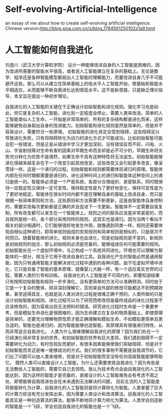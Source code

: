 # Self-evolving-Artificial-Intelligence
an essay of me about how to create self-evolving artificial intelligence.
Chinese version:http://blog.sina.com.cn/s/blog_1784561250102z1a9.html

#                                                      人工智能如何自我进化
刘逸川（武汉大学计算机学院）
设计一种能够改进自身的人工智能是困难的，因为改进所需要的智能水平很高，或者说人工智能建立在复杂的基础上。无论是数学、程序还是各种智能模型都超出人工智能的理解能力，而要改进自身几乎不可能避开这些。那么可以从建立在简单基础上的低水平人工智能开始，使基础和智能水平相适应，从而能够不断自我进化达到很高水平。这不是新思路，只是缺乏理论指导，本文旨在提出一种初步理论。

自我进化的人工智能的关键在于正确设计初始智能和进化规则。强化学习也是如此，但它是复杂的人工智能，进化到一定程度会停止，需要人类来改进。简单的人工智能类似人工生命，一开始是非常简单的，所有的复杂结构都是进化而来，这样能够避免自身超出自身的改进能力。初始智能和进化规则虽然是简单的，但是并不容易设计，需要符合一些原理。
初始智能的进化肯定会受到阻碍，这些阻碍足以导致进化失败，只有将阻碍转化为动力的进化方式才可能成功。比如初始智能可能会犯一些错误，但是正是从错误中学习才更加深刻，没有错误反而不好。闪电、火山、宇宙射线等对生命有害的因素对早期生命而言却是必不可少的，早期生命将劣势充分转化为优势不是偶然，如果生命不具有这种特性将无法诞生。初始智能能够进化得越来越复杂在于一个改变引起其他改变，这些改变又会引起更多改变，像滚雪球一样。这是一个递归的过程，初始智能和规则都需要体现递归的原理。智能体内部在任何时期都需要是递归的，进化这种时间上的递归和智能体这种空间上的递归是统一的。智能体必须是一个严密系统，各部分合理组织、紧密联系，同时既保持一定稳定性又保持一定可变性，保持稳定性是为了更好地变化，保持可变性是为了更好地稳定。智能体在很长时间内都不是在理解自身的基础上改进自身，而只是根据一些简单原则和方法。这些原则和方法需要不断更新，这是由智能体自身控制的，需要实现每次更新都是正确的并且促进下一次更新。智能体不一定需要自我复制，所有改变都可以发生在一个智能体上。规则之间的联系应该是非常紧密的，而且规则是统一的，各个部分采用同样的规则，这其实也是递归。因为当两个看似不相关的部分相遇时，它们能够很好地发生作用，就像遇到同类一样。规则还需要体现自相似这种递归，即简单规则组成的宏观规则和简单规则是相似的，只是层次不同而已。随着智能体的进化，规则本身也会进化，但是初始规则是不变的，新规则是初始规则的组合，那么初始规则必须是完备的，能够组成任何可能需要的规则。
初始智能处在一个虚拟环境中，与之构成一个系统共同进化。环境也可以理解为智能体的一部分，相当于它用于改进自身的工具。自我进化产生的智能必然是通用智能，因为只有通用智能才能解决进化过程中遇到的各种问题。由于在虚拟环境中进化，它只是具备了智能的基本原理，就像婴儿大脑一样，有一个适应真实世界的过程，需要人类的引导和训练。
自我进化的人工智能是不可简约的，即要知道结果只有按照初始智能和规则一步步演化，没有更简单的方法可以准确预测。同时由于它是一个复杂的整体，除非深刻理解它，否则来自外部的修改可能都达不到预期效果，甚至适得其反，也就是说人类对进化过程是很难正确干预的。人类所做的只是设计初始智能和规则，进化过程可以为了研究而修改但是最终成品的进化过程是不应该修改的，因为容易出现无法预料的错误。研究进化过程时生命是一个重要参考，但是模拟生命进化是很困难的，因为生命建立在复杂的物质基础上。即使原理是简单的，还要充分理解物质性质才能正确理解和模拟生命，不如模拟更简单且更合适的。智能也是递归的，因为智能能够创造智能，其原理具有很强递归特性，从而非常适合自我进化。
人类为什么很难理解自我进化的原理？因为我们处在一个已经演化得非常复杂的世界，和初始智能的世界有巨大差异。我们遇到阻碍不一定需要转化为动力，有时忽视反而更好，有很多因素能够使我们突破阻碍，但是对于初始智能而言这是唯一能够成功的方式。我们的很多事物不需要是自我调节的，它们出了问题可以由人类来维修，但是对于初始智能而言没有任何高级智能能够帮助它。
既然人类可以直接设计人工智能，为什么还需要使其自我进化？因为有些是无法教给人工智能的，需要它自己去领悟。我认为技术奇点会由自我进化的人工智能达到，因为这样的智能才是完备的，直接设计的人工智能难免会有考虑不周之处，即使能够自我改进也会在未来遇到无法解决的问题。
目前主流的人工智能是将智能转化为计算，自我进化的人工智能则是将计算转化为智能。人类掌握了巨大的计算力却没有充分发挥出来，因为需要人类设计和改进算法。自我进化的人工智能其实是一种创造算法的算法，能够不断地将计算力转化为算法。人类学会创造新的智能是一个飞跃，学会创造自我进化的智能也是一个飞跃。



